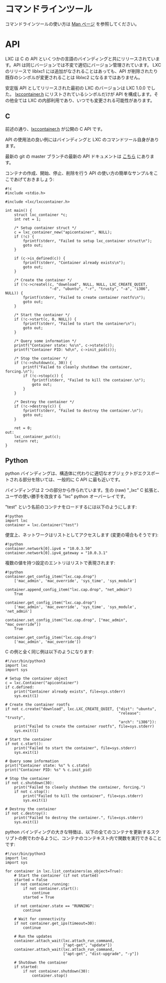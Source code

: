 # コマンドラインツール <!-- Command line tools -->
<!--
For the command line tools, please refer to the [man pages.](/lxc/manpages/)
-->
コマンドラインツールの使い方は [Man ページ](/ja/lxc/manpages/) を参照してください。

# API
<!--
LXC ships with a stable C API and a bunch of bindings. That API is stable and properly versioned.  
We may make additions to the liblxc1 API in LXC releases but will not remove or change existing symbols  
without calling it liblxc2.
-->
LXC は C の API といくつかの言語のバインディングと共にリリースされています。API は同じバージョンでは不変で適切にバージョン管理されています。
LXC のリリースで liblxc1 には追加がなされることはあっても、API が削除されたり既存のシンボルが変更されることは liblxc2 になるまではありません。

<!--
The first LXC version to ship with the stable API was LXC 1.0.0.  
Only symbols listed in
[lxccontainer.h](https://github.com/lxc/lxc/blob/master/src/lxc/lxccontainer.h)
are part of the API, everything else is internal to LXC  
and can change at any point.
-->
安定版 API としてリリースされた最初の LXC のバージョンは LXC 1.0.0 でした。
[lxccontainer.h](https://github.com/lxc/lxc/blob/master/src/lxc/lxccontainer.h) にリストされているシンボルだけが API を構成します。その他全ては LXC の内部利用であり、いつでも変更される可能性があります。

## C
<!--
As mentioned above, [lxccontainer.h](https://github.com/lxc/lxc/blob/master/src/lxc/lxccontainer.h) is our public C API.
-->
前述の通り、[lxccontainer.h](https://github.com/lxc/lxc/blob/master/src/lxc/lxccontainer.h) が公開の C API です。

<!--
Some of the best examples of API usage are the bindings and the LXC tools themselves.
-->
API の使用法の良い例にはバインディングと LXC のコマンドツール自身があります。

<!--
We also have a up to date API documentation for current git master [here.](/lxc/apidoc/)
-->
最新の git の master ブランチの最新の API ドキュメントは [こちら](/lxc/apidoc/) にあります。

<!--
And now a simple example of how to use the API to create, start, stop and destroy a container:
-->
コンテナの作成、開始、停止、削除を行う API の使い方の簡単なサンプルをここであげておきましょう:

    #!c
    #include <stdio.h>

    #include <lxc/lxccontainer.h>

    int main() {
        struct lxc_container *c;
        int ret = 1;

        /* Setup container struct */
        c = lxc_container_new("apicontainer", NULL);
        if (!c) {
            fprintf(stderr, "Failed to setup lxc_container struct\n");
            goto out;
        }

        if (c->is_defined(c)) {
            fprintf(stderr, "Container already exists\n");
            goto out;
        }

        /* Create the container */
        if (!c->createl(c, "download", NULL, NULL, LXC_CREATE_QUIET,
                        "-d", "ubuntu", "-r", "trusty", "-a", "i386", NULL)) {
            fprintf(stderr, "Failed to create container rootfs\n");
            goto out;
        }

        /* Start the container */
        if (!c->start(c, 0, NULL)) {
            fprintf(stderr, "Failed to start the container\n");
            goto out;
        }

        /* Query some information */
        printf("Container state: %s\n", c->state(c));
        printf("Container PID: %d\n", c->init_pid(c));

        /* Stop the container */
        if (!c->shutdown(c, 30)) {
            printf("Failed to cleanly shutdown the container, forcing.\n");
            if (!c->stop(c)) {
                fprintf(stderr, "Failed to kill the container.\n");
                goto out;
            }
        }

        /* Destroy the container */
        if (!c->destroy(c)) {
            fprintf(stderr, "Failed to destroy the container.\n");
            goto out;
        }

        ret = 0;
    out:
        lxc_container_put(c);
        return ret;
    }

## Python
<!--
The python bindings are typically very close to the C API except for the part where it exports  
proper objects instead of structs.
-->
python バインディングは、構造体に代わりに適切なオブジェクトがエクスポートされる部分を除いては、一般的に C API に最も近いです。

<!--
The binding is made in two parts, the raw "\_lxc" C extension and the "lxc" python overlay  
which provides the improve user experience.
-->
バインディングは 2 つの部分から作られています。生の (raw) "\_lxc" C 拡張と、ユーザの使い勝手を改良する "lxc" python オーバーレイです。

<!--
Loading a container called "test" can be done with:
-->
"test" という名前のコンテナをロードするには以下のようにします:

    #!python
    import lxc
    container = lxc.Container("test")

<!--
For convenience, networks can be accessed as a list (and modified that way too):
-->
便宜上、ネットワークはリストとしてアクセスします (変更の場合もそうです):

    #!python
    container.network[0].ipv4 = "10.0.3.50"
    container.network[0].ipv4_gateway = "10.0.3.1"

<!--
Multi-value configuration entries are represented as list:
-->
複数の値を持つ設定のエントリはリストで表現されます:

    #!python
    container.get_config_item("lxc.cap.drop")
        ['mac_admin', 'mac_override', 'sys_time', 'sys_module']

    container.append_config_item("lxc.cap.drop", "net_admin")
        True

    container.get_config_item("lxc.cap.drop")
        ['mac_admin', 'mac_override', 'sys_time', 'sys_module', 'net_admin']

    container.set_config_item("lxc.cap.drop", ["mac_admin", "mac_override"])
        True

    container.get_config_item("lxc.cap.drop")
        ['mac_admin', 'mac_override'])

<!--
And now for the same end to end example as was done in C:
-->
C の例と全く同じ例は以下のようになります:

    #!/usr/bin/python3
    import lxc
    import sys

    # Setup the container object
    c = lxc.Container("apicontainer")
    if c.defined:
        print("Container already exists", file=sys.stderr)
        sys.exit(1)

    # Create the container rootfs
    if not c.create("download", lxc.LXC_CREATE_QUIET, {"dist": "ubuntu",
                                                       "release": "trusty",
                                                       "arch": "i386"}):
        print("Failed to create the container rootfs", file=sys.stderr)
        sys.exit(1)

    # Start the container
    if not c.start():
        print("Failed to start the container", file=sys.stderr)
        sys.exit(1)

    # Query some information
    print("Container state: %s" % c.state)
    print("Container PID: %s" % c.init_pid)

    # Stop the container
    if not c.shutdown(30):
        print("Failed to cleanly shutdown the container, forcing.")
        if not c.stop():
            print("Failed to kill the container", file=sys.stderr)
            sys.exit(1)

    # Destroy the container
    if not c.destroy():
        print("Failed to destroy the container.", file=sys.stderr)
        sys.exit(1)

<!--
A great feature of the python binding is the ability to run a function in the container's context  
as can be seen in the example below of a script updating all of your containers:
-->
python バインディングの大きな特徴は、以下の全てのコンテナを更新するスクリプトの例でわかるように、コンテナのコンテキスト内で関数を実行できることです:

    #!/usr/bin/python3
    import lxc
    import sys

    for container in lxc.list_containers(as_object=True):
        # Start the container (if not started)
        started = False
        if not container.running:
            if not container.start():
                continue
            started = True

        if not container.state == "RUNNING":
            continue

        # Wait for connectivity
        if not container.get_ips(timeout=30):
            continue

        # Run the updates
        container.attach_wait(lxc.attach_run_command,
                              ["apt-get", "update"])
        container.attach_wait(lxc.attach_run_command,
                              ["apt-get", "dist-upgrade", "-y"])

        # Shutdown the container
        if started:
            if not container.shutdown(30):
                container.stop()
